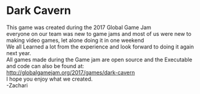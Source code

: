 # Dark Cavern  
This game was created during the 2017 Global Game Jam  
everyone on our team was new to game jams and most of us were new to making video games, let alone doing it in one weekend  
We all Learned a lot from the experience and look forward to doing it again next year.  
All games made during the Game jam are open source and the Executable and code can also be found at:  
http://globalgamejam.org/2017/games/dark-cavern  
I hope you enjoy what we created.  
-Zachari  
